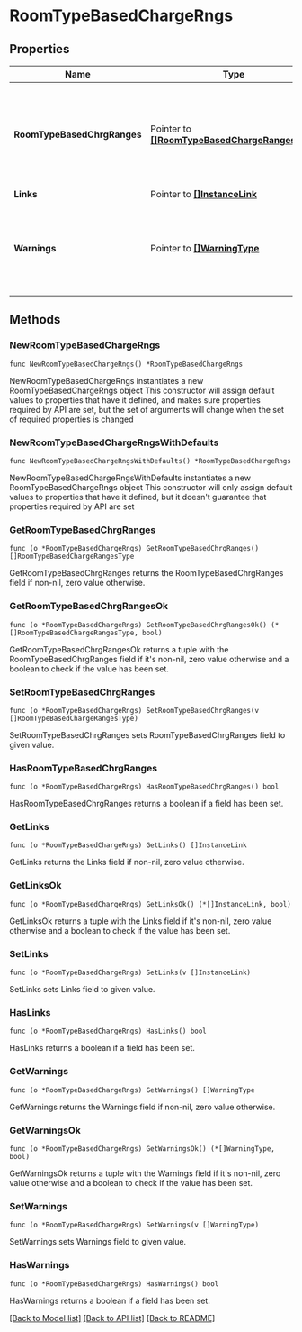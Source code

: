 # RoomTypeBasedChargeRngs

## Properties

Name | Type | Description | Notes
------------ | ------------- | ------------- | -------------
**RoomTypeBasedChrgRanges** | Pointer to [**[]RoomTypeBasedChargeRangesType**](RoomTypeBasedChargeRangesType.md) | The result element containing the requested list of Room Type Based Charge Range configuration. | [optional] 
**Links** | Pointer to [**[]InstanceLink**](InstanceLink.md) |  | [optional] 
**Warnings** | Pointer to [**[]WarningType**](WarningType.md) | Used in conjunction with the Success element to define a business error. | [optional] 

## Methods

### NewRoomTypeBasedChargeRngs

`func NewRoomTypeBasedChargeRngs() *RoomTypeBasedChargeRngs`

NewRoomTypeBasedChargeRngs instantiates a new RoomTypeBasedChargeRngs object
This constructor will assign default values to properties that have it defined,
and makes sure properties required by API are set, but the set of arguments
will change when the set of required properties is changed

### NewRoomTypeBasedChargeRngsWithDefaults

`func NewRoomTypeBasedChargeRngsWithDefaults() *RoomTypeBasedChargeRngs`

NewRoomTypeBasedChargeRngsWithDefaults instantiates a new RoomTypeBasedChargeRngs object
This constructor will only assign default values to properties that have it defined,
but it doesn't guarantee that properties required by API are set

### GetRoomTypeBasedChrgRanges

`func (o *RoomTypeBasedChargeRngs) GetRoomTypeBasedChrgRanges() []RoomTypeBasedChargeRangesType`

GetRoomTypeBasedChrgRanges returns the RoomTypeBasedChrgRanges field if non-nil, zero value otherwise.

### GetRoomTypeBasedChrgRangesOk

`func (o *RoomTypeBasedChargeRngs) GetRoomTypeBasedChrgRangesOk() (*[]RoomTypeBasedChargeRangesType, bool)`

GetRoomTypeBasedChrgRangesOk returns a tuple with the RoomTypeBasedChrgRanges field if it's non-nil, zero value otherwise
and a boolean to check if the value has been set.

### SetRoomTypeBasedChrgRanges

`func (o *RoomTypeBasedChargeRngs) SetRoomTypeBasedChrgRanges(v []RoomTypeBasedChargeRangesType)`

SetRoomTypeBasedChrgRanges sets RoomTypeBasedChrgRanges field to given value.

### HasRoomTypeBasedChrgRanges

`func (o *RoomTypeBasedChargeRngs) HasRoomTypeBasedChrgRanges() bool`

HasRoomTypeBasedChrgRanges returns a boolean if a field has been set.

### GetLinks

`func (o *RoomTypeBasedChargeRngs) GetLinks() []InstanceLink`

GetLinks returns the Links field if non-nil, zero value otherwise.

### GetLinksOk

`func (o *RoomTypeBasedChargeRngs) GetLinksOk() (*[]InstanceLink, bool)`

GetLinksOk returns a tuple with the Links field if it's non-nil, zero value otherwise
and a boolean to check if the value has been set.

### SetLinks

`func (o *RoomTypeBasedChargeRngs) SetLinks(v []InstanceLink)`

SetLinks sets Links field to given value.

### HasLinks

`func (o *RoomTypeBasedChargeRngs) HasLinks() bool`

HasLinks returns a boolean if a field has been set.

### GetWarnings

`func (o *RoomTypeBasedChargeRngs) GetWarnings() []WarningType`

GetWarnings returns the Warnings field if non-nil, zero value otherwise.

### GetWarningsOk

`func (o *RoomTypeBasedChargeRngs) GetWarningsOk() (*[]WarningType, bool)`

GetWarningsOk returns a tuple with the Warnings field if it's non-nil, zero value otherwise
and a boolean to check if the value has been set.

### SetWarnings

`func (o *RoomTypeBasedChargeRngs) SetWarnings(v []WarningType)`

SetWarnings sets Warnings field to given value.

### HasWarnings

`func (o *RoomTypeBasedChargeRngs) HasWarnings() bool`

HasWarnings returns a boolean if a field has been set.


[[Back to Model list]](../README.md#documentation-for-models) [[Back to API list]](../README.md#documentation-for-api-endpoints) [[Back to README]](../README.md)



